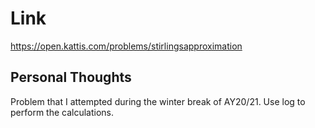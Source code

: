 # Link

https://open.kattis.com/problems/stirlingsapproximation

## Personal Thoughts

Problem that I attempted during the winter break of AY20/21. Use log to perform the calculations.


